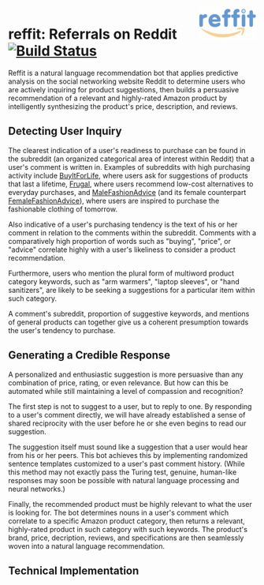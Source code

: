 <a href="docs/images/logo.gif">
    <img src="docs/images/logo_tiny.gif" align="right" height="70" />
</a>

reffit: Referrals on Reddit [![Build Status](https://travis-ci.org/winsonluk/reffit.svg?branch=master)](https://travis-ci.org/winsonluk/reffit)
===========================

Reffit is a natural language recommendation bot that applies predictive analysis on the social networking website Reddit to determine users who are actively inquiring for product suggestions, then builds a persuasive recommendation of a relevant and highly-rated Amazon product by intelligently synthesizing the product's price, description, and reviews.


Detecting User Inquiry
----------------------
The clearest indication of a user's readiness to purchase can be found in the subreddit (an organized categorical area of interest within Reddit) that a user's comment is written in. Examples of subreddits with high purchasing activity include [BuyItForLife](https://reddit.com/r/BuyItForLife), where users ask for suggestions of products that last a lifetime, [Frugal](https://reddit.com/r/Frugal), where users recommend low-cost alternatives to everyday purchases, and [MaleFashionAdvice](https://reddit.com/r/MaleFashionAdvice) (and its female counterpart [FemaleFashionAdvice](https://reddit.com/r/FemaleFashionAdvice)), where users are inspired to purchase the fashionable clothing of tomorrow.

Also indicative of a user's purchasing tendency is the text of his or her comment in relation to the comments within the subreddit. Comments with a comparatively high proportion of words such as "buying", "price", or "advice" correlate highly with a user's likeliness to consider a product recommendation.

Furthermore, users who mention the plural form of multiword product category keywords, such as "arm warmers", "laptop sleeves", or "hand sanitizers", are likely to be seeking a suggestions for a particular item within such category.

A comment's subreddit, proportion of suggestive keywords, and mentions of general products can together give us a coherent presumption towards the user's tendency to purchase.


Generating a Credible Response
------------------------------
A personalized and enthusiastic suggestion is more persuasive than any combination of price, rating, or even relevance. But how can this be automated while still maintaining a level of compassion and recognition?

The first step is not to suggest to a user, but to reply to one. By responding to a user's comment directly, we will have already established a sense of shared reciprocity with the user before he or she even begins to read our suggestion.

The suggestion itself must sound like a suggestion that a user would hear from his or her peers. This bot achieves this by implementing randomized sentence templates customized to a user's past comment history. (While this method may not exactly pass the Turing test, genuine, human-like responses may soon be possible with natural language processing and neural networks.)

Finally, the recommended product must be highly relevant to what the user is looking for. The bot determines nouns in a user's comment which correlate to a specific Amazon product category, then returns a relevant, highly-rated product in such category with such keywords. The product's brand, price, decription, reviews, and specifications are then seamlessly woven into a natural language recommendation.

Technical Implementation
------------------------
